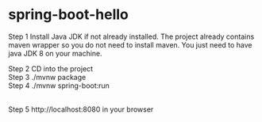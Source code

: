 # spring-boot-hello

Step 1 Install Java JDK if not already installed. The project already contains maven wrapper so you do not need to install maven. You just need to have java JDK 8 on your machine.

Step 2 CD into the project
</br>
Step 3
./mvnw package
</br>
Step 4
./mvnw spring-boot:run

</br>
Step 5
http://localhost:8080 in your browser

